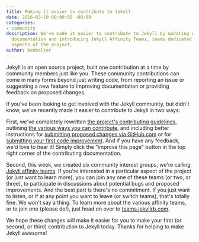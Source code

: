 ```yaml
---
title: Making it easier to contribute to Jekyll
date: 2016-03-10 00:00:00 -08:00
categories:
- community
description: We've made it easier to contribute to Jekyll by updating our contributing
  documentation and introducing Jekyll Affinity Teams, teams dedicated to specific
  aspects of the project.
author: benbalter
---
```


Jekyll is an open source project, built one contribution at a time by community members just like you. These community contributions can come in many forms beyond just writing code, from reporting an issue or suggesting a new feature to improving documentation or providing feedback on proposed changes.

If you've been looking to get involved with the Jekyll community, but didn't know, we've recently made it easier to contribute to Jekyll in two ways:

First, we've completely rewritten [the project's contributing guidelines](https://jekyllrb.com/docs/contributing/), outlining [the various ways you can contribute](https://jekyllrb.com/docs/contributing/#ways-to-contribute), and including better instructions for [submitting proposed changes via GitHub.com](https://jekyllrb.com/docs/contributing/#submitting-a-pull-request-via-githubcom) or for [submitting your first code improvement](https://jekyllrb.com/docs/contributing/#code-contributions). And if you have any feedback, we'd love to hear it! Simply click the "improve this page" button in the top right corner of the contributing documentation.

Second, this week, we created six community interest groups, we're calling [Jekyll affinity teams](https://teams.jekyllrb.com). If you're interested in a particular aspect of the project (or just want to learn more), you can join any one of these teams (or two, or three), to participate in discussions about potential bugs and proposed improvements. And the best part is there's no commitment. If you just want to listen, or if at any point you want to leave (or switch teams), that's totally fine. We won't say a thing. To learn more about the various affinity teams, or to join one (please do!), just head on over to [teams.jekyllrb.com](https://teams.jekyllrb.com/).

We hope these changes will make it easier for you to make your first (or second, or third) contribution to Jekyll today. Thanks for helping to make Jekyll awesome!
